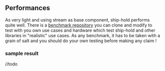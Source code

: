 ## Performances

As very light and using stream as base component, ship-hold performs quite well. There is a [benchmark repository]() you can clone and modify to test with you own use cases and hardware which test ship-hold and other libraries in "realistic" use cases.
As any benchmark, it has to be taken with a grain of salt and you should do your own testing before making any claim !
 
### sample result
 
 //todo